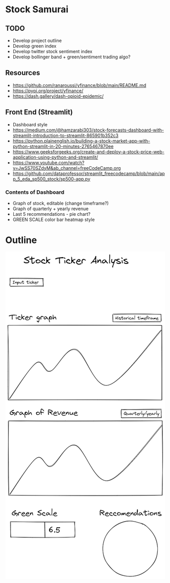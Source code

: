 # Stock Samurai
## TODO 
- Develop project outline
- Develop green index
- Develop twitter stock sentiment index
- Develop bollinger band + green/sentiment trading algo?

## Resources
- https://github.com/ranaroussi/yfinance/blob/main/README.md 
- https://pypi.org/project/yfinance/
- https://dash.gallery/dash-opioid-epidemic/

## Front End (Streamlit)
- Dashboard style
- https://medium.com/@hamzarabi303/stock-forecasts-dashboard-with-streamlit-introduction-to-streamlit-865901b352c3
- https://python.plainenglish.io/building-a-stock-market-app-with-python-streamlit-in-20-minutes-2765467870ee
- https://www.geeksforgeeks.org/create-and-deploy-a-stock-price-web-application-using-python-and-streamlit/
- https://www.youtube.com/watch?v=JwSS70SZdyM&ab_channel=freeCodeCamp.org
- https://github.com/dataprofessor/streamlit_freecodecamp/blob/main/app_5_eda_sp500_stock/sp500-app.py

  
### Contents of Dashboard
- Graph of stock, editable (change timeframe?)
- Graph of quarterly + yearly revenue 
- Last 5 recommendations - pie chart? 
- GREEN SCALE color bar heatmap style

# Outline
![Outline](./data/outline.png)